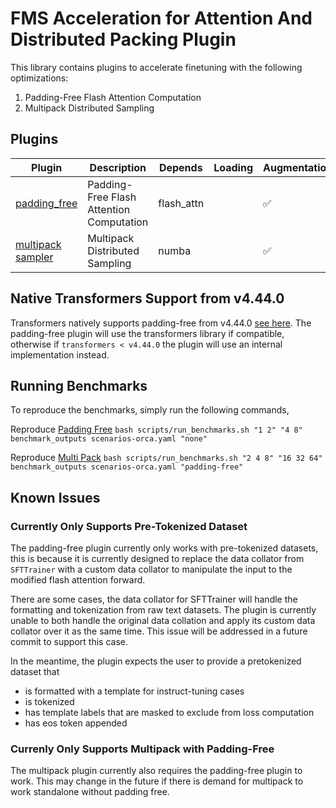 # FMS Acceleration for Attention And Distributed Packing Plugin

This library contains plugins to accelerate finetuning with the following optimizations:

1. Padding-Free Flash Attention Computation
2. Multipack Distributed Sampling


## Plugins

Plugin | Description | Depends | Loading | Augmentation | Callbacks
--|--|--|--|--|--
[padding_free](./src/fms_acceleration_aadp/framework_plugin_padding_free.py) | Padding-Free Flash Attention Computation | flash_attn | | ✅ | 
[multipack sampler](./src/fms_acceleration_aadp/framework_plugin_multipack.py) | Multipack Distributed Sampling | numba | | ✅ | 


## Native Transformers Support from v4.44.0
Transformers natively supports padding-free from v4.44.0 [see here](https://github.com/huggingface/transformers/pull/31629). The padding-free plugin will use the transformers library if compatible, 
otherwise if `transformers < v4.44.0` the plugin will use an internal implementation instead.

## Running Benchmarks

To reproduce the benchmarks, simply run the following commands,

Reproduce [Padding Free](scripts/benchmarks/refs_orca/padding-free.csv)
`bash scripts/run_benchmarks.sh "1 2" "4 8" benchmark_outputs scenarios-orca.yaml "none"`

Reproduce [Multi Pack](scripts/benchmarks/refs_orca/multipack.csv)
`bash scripts/run_benchmarks.sh "2 4 8" "16 32 64" benchmark_outputs scenarios-orca.yaml "padding-free"`

## Known Issues

### Currently Only Supports Pre-Tokenized Dataset

The padding-free plugin currently only works with pre-tokenized datasets, this is because it is currently designed to replace 
the data collator from `SFTTrainer` with a custom data collator to manipulate the input to the modified flash attention forward. 

There are some cases, the data collator for SFTTrainer will handle the formatting and tokenization from raw text datasets. The plugin
is currently unable to both handle the original data collation and apply its custom data collator over it as the same time. This issue 
will be addressed in a future commit to support this case. 

In the meantime, the plugin expects the user to provide a pretokenized dataset that
- is formatted with a template for instruct-tuning cases
- is tokenized
- has template labels that are masked to exclude from loss computation
- has eos token appended

### Currenly Only Supports Multipack with Padding-Free

The multipack plugin currently also requires the padding-free plugin to work.
This may change in the future if there is demand for multipack to work standalone without padding free.

